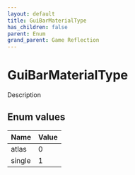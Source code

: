 ```yaml
---
layout: default
title: GuiBarMaterialType
has_children: false
parent: Enum
grand_parent: Game Reflection
---
```

# GuiBarMaterialType
Description 

## Enum values

| Name | Value |
|:----------|:--------------|
| atlas | 0 |
| single | 1 |

